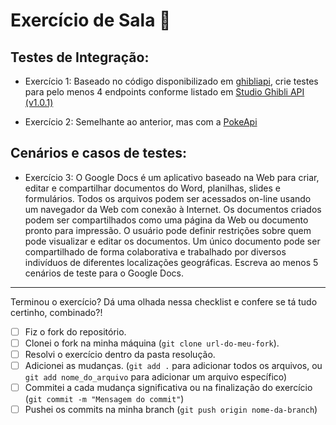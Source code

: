 # Exercício de Sala 🏫  

## Testes de Integração:

- Exercício 1: 
Baseado no código disponibilizado em [ghibliapi](https://github.com/janaipakos/ghibliapi), crie testes para pelo menos 4 endpoints conforme listado em [Studio Ghibli API (v1.0.1)](https://ghibliapi.herokuapp.com/)

- Exercício 2:
Semelhante ao anterior, mas com a [PokeApi](https://pokeapi.co/)

## Cenários e casos de testes:

- Exercício 3: 
O Google Docs é um aplicativo baseado na Web para criar, editar e compartilhar documentos do Word, planilhas, slides e formulários. Todos os arquivos podem ser acessados on-line usando um navegador da Web com conexão à Internet. Os documentos criados podem ser compartilhados como uma página da Web ou documento pronto para impressão. O usuário pode definir restrições sobre quem pode visualizar e editar os documentos. Um único documento pode ser compartilhado de forma colaborativa e trabalhado por diversos indivíduos de diferentes localizações geográficas. Escreva ao menos 5 cenários de teste para o Google Docs.

---

Terminou o exercício? Dá uma olhada nessa checklist e confere se tá tudo certinho, combinado?!

- [ ] Fiz o fork do repositório.
- [ ] Clonei o fork na minha máquina (`git clone url-do-meu-fork`).
- [ ] Resolvi o exercício dentro da pasta resolução.
- [ ] Adicionei as mudanças. (`git add .` para adicionar todos os arquivos, ou `git add nome_do_arquivo` para adicionar um arquivo específico)
- [ ] Commitei a cada mudança significativa ou na finalização do exercício (`git commit -m "Mensagem do commit"`)
- [ ] Pushei os commits na minha branch (`git push origin nome-da-branch`)
